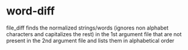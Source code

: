 word-diff
=========

file_diff finds the normalized strings/words (ignores non alphabet characters and capitalizes the rest) in the 1st argument file that are not present in the 2nd argument file and lists them in alphabetical order
